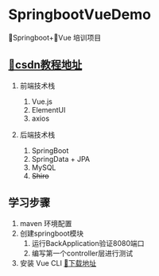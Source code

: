 # SpringbootVueDemo
👢Springboot+🎄Vue 培训项目

## [🎉csdn教程地址](https://learner.blog.csdn.net/article/details/88925013)
1. 前端技术栈
   	1. Vue.js
   2. ElementUI
   3. axios
   
2. 后端技术栈
   1. SpringBoot
   2. SpringData + JPA
   3. MySQL
   4. ~~Shiro~~

##   学习步骤

1. maven 环境配置
2. 创建springboot模块
   1. 运行BackApplication验证8080端口
   2. 编写第一个controller层进行测试
3. 安装 Vue CLI  [🔗下载地址](https://nodejs.org/en/)